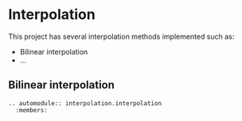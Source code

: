 # Interpolation

This project has several interpolation methods implemented such as:
- Bilinear interpolation
- ...

## Bilinear interpolation

``` {eval-rst}
.. automodule:: interpolation.interpolation
  :members:
```